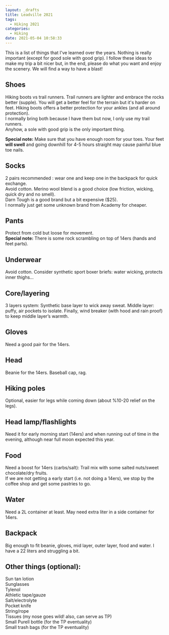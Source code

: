 ```yaml
---
layout: _drafts
title: Leadville 2021
tags:
  - Hiking 2021
categories:
  - Hiking
date: 2021-05-04 10:58:33
---
```


This is a list of things that I've learned over the years.  Nothing is really important (except for good sole with good grip). I follow these ideas to make my trip a bit nicer but, in the end, please do what you want and enjoy the scenery. We will find a way to have a blast!


## Shoes

Hiking boots vs trail runners. Trail runners are lighter and embrace the rocks better (supple). You will get a better feel for the terrain but it's harder on feet. Hiking boots offers a better protection for your ankles (and all around protection).<br>
I normally bring both because I have them but now, I only use my trail runners.<br>
Anyhow, a sole with good grip is the only important thing.<br>

__Special note:__
Make sure that you have enough room for your toes. Your feet __will swell__ and going downhill for 4-5 hours straight may cause painful blue toe nails.

## Socks
2 pairs recommended : wear one and keep one in the backpack for quick exchange.<br>
Avoid cotton. Merino wool blend is a good choice (low friction, wicking, quick dry and no smell).<br>
Darn Tough is a good brand but a bit expensive ($25).<br>
I normally just get some unknown brand from Academy for cheaper.


## Pants
Protect from cold but loose for movement.<br>
__Special note:__ There is some rock scrambling on top of 14ers (hands and feet parts).

## Underwear
Avoid cotton. Consider synthetic sport boxer briefs: water wicking, protects inner thighs...

## Core/layering
3 layers system: Synthetic base layer to wick away sweat. Middle layer: puffy, air pockets to isolate. Finally, wind breaker (with hood and rain proof) to keep middle layer’s warmth.

## Gloves
Need a good pair for the 14ers.

## Head
Beanie for the 14ers.
Baseball cap, rag.

## Hiking poles
Optional, easier for legs while coming down (about %10-20 relief on the legs).

## Head lamp/flashlights
Need it for early morning start (14ers) and when running out of time in the evening, although near full moon expected this year.

## Food
Need a boost for 14ers (carbs/salt): Trail mix with some salted nuts/sweet chocolate/dry fruits.<br>
If we are not getting a early start (i.e. not doing a 14ers), we stop by the coffee shop and get some pastries to go.

## Water
Need a 2L container at least.  May need extra liter in a side container for 14ers.<br>

## Backpack
Big enough to fit beanie, gloves, mid layer, outer layer, food and water. I have a 22 liters and struggling a bit.

## Other things (optional):
Sun tan lotion<br>
Sunglasses<br>
Tylenol<br>
Athletic tape/gauze<br>
Salt/electrolyte<br>
Pocket knife<br>
String/rope<br>
Tissues (my nose goes wild! also, can serve as TP)<br>
Small Purell bottle (for the TP eventuality)<br>
Small trash bags (for the TP eventuality)<br>
